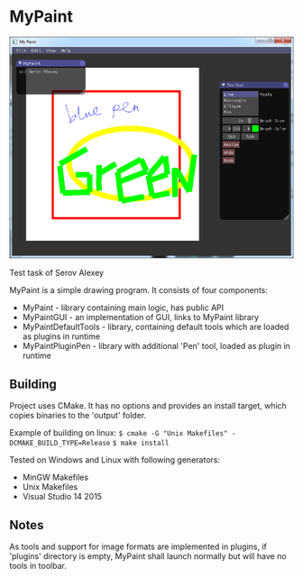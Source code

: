 MyPaint
=====

![screenshot of MyPaint](https://raw.githubusercontent.com/SeriousAlexej/MyPaint/master/output/demo.png)

Test task of Serov Alexey

MyPaint is a simple drawing program.
It consists of four components:

  - MyPaint                    - library containing main logic, has public API
  - MyPaintGUI                 - an implementation of GUI, links to MyPaint library
  - MyPaintDefaultTools        - library, containing default tools which are loaded as plugins in runtime
  - MyPaintPluginPen           - library with additional 'Pen' tool, loaded as plugin in runtime


Building
-------------

Project uses CMake. It has no options and provides an install target, which copies
binaries to the 'output' folder.

Example of building on linux:
`$ cmake -G "Unix Makefiles" -DCMAKE_BUILD_TYPE=Release`
`$ make install`

Tested on Windows and Linux with following generators:

  - MinGW Makefiles
  - Unix Makefiles
  - Visual Studio 14 2015

	
Notes
-------------

As tools and support for image formats are implemented in plugins,
if 'plugins' directory is empty, MyPaint shall launch normally but
will have no tools in toolbar.
